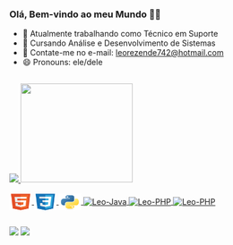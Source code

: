 ### Olá, Bem-vindo ao meu Mundo 🤙🏾

- 🔭 Atualmente trabalhando como Técnico em Suporte
- 🌱 Cursando Análise e Desenvolvimento de Sistemas
- 💬 Contate-me no e-mail: leorezende742@hotmail.com
- 😄 Pronouns: ele/dele

##

<div>
  <a href="https://github.com/leorzsantos">
  <img height="180em" src="https://github-readme-stats.vercel.app/api?username=leorzsantos&show_icons=true&theme=dracula&include_all_commits=true&count_private=true"/>
  <img height="177em" width="200em" src="https://cdn.mensagenscomamor.com/content/images/m000497636.gif?v=1">
</div>
  <div style="display: inline_block"><br>
  <img align="center" alt="Leo-HTML" height="30" width="40" src="https://raw.githubusercontent.com/devicons/devicon/master/icons/html5/html5-original.svg">
  <img align="center" alt="Leo-CSS" height="30" width="40" src="https://raw.githubusercontent.com/devicons/devicon/master/icons/css3/css3-original.svg">
  <img align="center" alt="Leo-Python" height="30" width="40" src="https://raw.githubusercontent.com/devicons/devicon/master/icons/python/python-original.svg">
  <img align="center" alt="Leo-Java" height="30" width="40" src="https://cdn.jsdelivr.net/gh/devicons/devicon/icons/java/java-original.svg">
  <img align="center" alt="Leo-PHP" height="30" width="40" src="https://cdn.jsdelivr.net/gh/devicons/devicon/icons/php/php-plain.svg">
  <img align="center" alt="Leo-PHP" height="30" width="40" src="https://cdn.jsdelivr.net/gh/devicons/devicon/icons/mysql/mysql-original.svg">
</div>
  
  ##
  
<div>
  <a href="https://www.instagram.com/leocezar__/" target="_blank"><img src="https://img.shields.io/badge/Instagram-E4405F?style=for-the-badge&logo=instagram&logoColor=white" target="_blank"></a>
  <a href="https://www.linkedin.com/in/leonardorezendes" target="_blank"><img src="https://img.shields.io/badge/LinkedIn-0077B5?style=for-the-badge&logo=linkedin&logoColor=white" target="_blank"></a>
</div>
